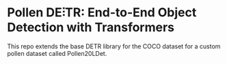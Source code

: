 **Pollen DE⫶TR**: End-to-End Object Detection with Transformers
========

This repo extends the base DETR library for the COCO dataset for a custom pollen dataset called Pollen20LDet.

  